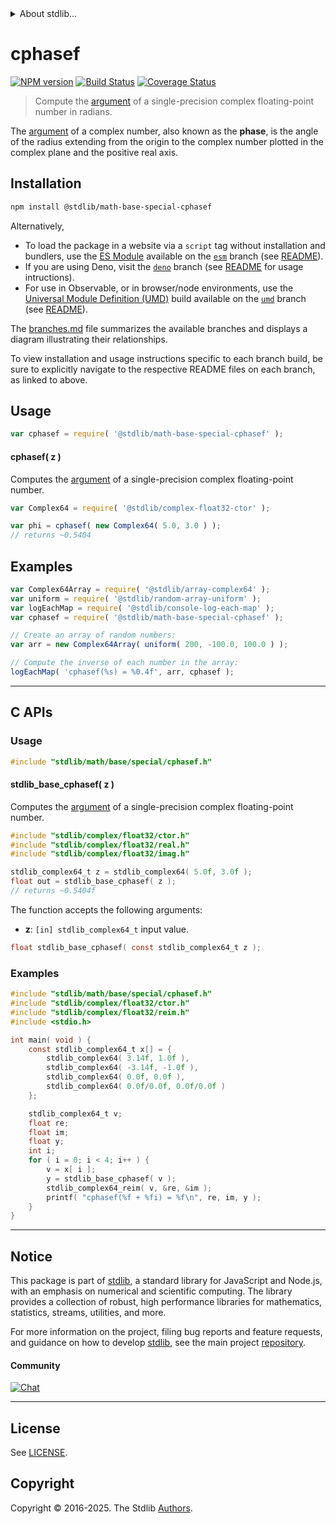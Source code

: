 <!--

@license Apache-2.0

Copyright (c) 2025 The Stdlib Authors.

Licensed under the Apache License, Version 2.0 (the "License");
you may not use this file except in compliance with the License.
You may obtain a copy of the License at

   http://www.apache.org/licenses/LICENSE-2.0

Unless required by applicable law or agreed to in writing, software
distributed under the License is distributed on an "AS IS" BASIS,
WITHOUT WARRANTIES OR CONDITIONS OF ANY KIND, either express or implied.
See the License for the specific language governing permissions and
limitations under the License.

-->


<details>
  <summary>
    About stdlib...
  </summary>
  <p>We believe in a future in which the web is a preferred environment for numerical computation. To help realize this future, we've built stdlib. stdlib is a standard library, with an emphasis on numerical and scientific computation, written in JavaScript (and C) for execution in browsers and in Node.js.</p>
  <p>The library is fully decomposable, being architected in such a way that you can swap out and mix and match APIs and functionality to cater to your exact preferences and use cases.</p>
  <p>When you use stdlib, you can be absolutely certain that you are using the most thorough, rigorous, well-written, studied, documented, tested, measured, and high-quality code out there.</p>
  <p>To join us in bringing numerical computing to the web, get started by checking us out on <a href="https://github.com/stdlib-js/stdlib">GitHub</a>, and please consider <a href="https://opencollective.com/stdlib">financially supporting stdlib</a>. We greatly appreciate your continued support!</p>
</details>

# cphasef

[![NPM version][npm-image]][npm-url] [![Build Status][test-image]][test-url] [![Coverage Status][coverage-image]][coverage-url] <!-- [![dependencies][dependencies-image]][dependencies-url] -->

> Compute the [argument][complex-number-argument] of a single-precision complex floating-point number in radians.

<section class="intro">

The [argument][complex-number-argument] of a complex number, also known as the **phase**, is the angle of the radius extending from the origin to the complex number plotted in the complex plane and the positive real axis.

</section>

<!-- /.intro -->

<section class="installation">

## Installation

```bash
npm install @stdlib/math-base-special-cphasef
```

Alternatively,

-   To load the package in a website via a `script` tag without installation and bundlers, use the [ES Module][es-module] available on the [`esm`][esm-url] branch (see [README][esm-readme]).
-   If you are using Deno, visit the [`deno`][deno-url] branch (see [README][deno-readme] for usage intructions).
-   For use in Observable, or in browser/node environments, use the [Universal Module Definition (UMD)][umd] build available on the [`umd`][umd-url] branch (see [README][umd-readme]).

The [branches.md][branches-url] file summarizes the available branches and displays a diagram illustrating their relationships.

To view installation and usage instructions specific to each branch build, be sure to explicitly navigate to the respective README files on each branch, as linked to above.

</section>

<section class="usage">

## Usage

```javascript
var cphasef = require( '@stdlib/math-base-special-cphasef' );
```

#### cphasef( z )

Computes the [argument][complex-number-argument] of a single-precision complex floating-point number.

```javascript
var Complex64 = require( '@stdlib/complex-float32-ctor' );

var phi = cphasef( new Complex64( 5.0, 3.0 ) );
// returns ~0.5404
```

</section>

<!-- /.usage -->

<section class="examples">

## Examples

<!-- eslint no-undef: "error" -->

```javascript
var Complex64Array = require( '@stdlib/array-complex64' );
var uniform = require( '@stdlib/random-array-uniform' );
var logEachMap = require( '@stdlib/console-log-each-map' );
var cphasef = require( '@stdlib/math-base-special-cphasef' );

// Create an array of random numbers:
var arr = new Complex64Array( uniform( 200, -100.0, 100.0 ) );

// Compute the inverse of each number in the array:
logEachMap( 'cphasef(%s) = %0.4f', arr, cphasef );
```

</section>

<!-- /.examples -->

<!-- C interface documentation. -->

* * *

<section class="c">

## C APIs

<!-- Section to include introductory text. Make sure to keep an empty line after the intro `section` element and another before the `/section` close. -->

<section class="intro">

</section>

<!-- /.intro -->

<!-- C usage documentation. -->

<section class="usage">

### Usage

```c
#include "stdlib/math/base/special/cphasef.h"
```

#### stdlib_base_cphasef( z )

Computes the [argument][complex-number-argument] of a single-precision complex floating-point number.

```c
#include "stdlib/complex/float32/ctor.h"
#include "stdlib/complex/float32/real.h"
#include "stdlib/complex/float32/imag.h"

stdlib_complex64_t z = stdlib_complex64( 5.0f, 3.0f );
float out = stdlib_base_cphasef( z );
// returns ~0.5404f
```

The function accepts the following arguments:

-   **z**: `[in] stdlib_complex64_t` input value.

```c
float stdlib_base_cphasef( const stdlib_complex64_t z );
```

</section>

<!-- /.usage -->

<!-- C API usage notes. Make sure to keep an empty line after the `section` element and another before the `/section` close. -->

<section class="notes">

</section>

<!-- /.notes -->

<!-- C API usage examples. -->

<section class="examples">

### Examples

```c
#include "stdlib/math/base/special/cphasef.h"
#include "stdlib/complex/float32/ctor.h"
#include "stdlib/complex/float32/reim.h"
#include <stdio.h>

int main( void ) {
    const stdlib_complex64_t x[] = {
        stdlib_complex64( 3.14f, 1.0f ),
        stdlib_complex64( -3.14f, -1.0f ),
        stdlib_complex64( 0.0f, 0.0f ),
        stdlib_complex64( 0.0f/0.0f, 0.0f/0.0f )
    };

    stdlib_complex64_t v;
    float re;
    float im;
    float y;
    int i;
    for ( i = 0; i < 4; i++ ) {
        v = x[ i ];
        y = stdlib_base_cphasef( v );
        stdlib_complex64_reim( v, &re, &im );
        printf( "cphasef(%f + %fi) = %f\n", re, im, y );
    }
}
```

</section>

<!-- /.examples -->

</section>

<!-- /.c -->

<!-- Section for related `stdlib` packages. Do not manually edit this section, as it is automatically populated. -->

<section class="related">

</section>

<!-- /.related -->

<!-- Section for all links. Make sure to keep an empty line after the `section` element and another before the `/section` close. -->


<section class="main-repo" >

* * *

## Notice

This package is part of [stdlib][stdlib], a standard library for JavaScript and Node.js, with an emphasis on numerical and scientific computing. The library provides a collection of robust, high performance libraries for mathematics, statistics, streams, utilities, and more.

For more information on the project, filing bug reports and feature requests, and guidance on how to develop [stdlib][stdlib], see the main project [repository][stdlib].

#### Community

[![Chat][chat-image]][chat-url]

---

## License

See [LICENSE][stdlib-license].


## Copyright

Copyright &copy; 2016-2025. The Stdlib [Authors][stdlib-authors].

</section>

<!-- /.stdlib -->

<!-- Section for all links. Make sure to keep an empty line after the `section` element and another before the `/section` close. -->

<section class="links">

[npm-image]: http://img.shields.io/npm/v/@stdlib/math-base-special-cphasef.svg
[npm-url]: https://npmjs.org/package/@stdlib/math-base-special-cphasef

[test-image]: https://github.com/stdlib-js/math-base-special-cphasef/actions/workflows/test.yml/badge.svg?branch=main
[test-url]: https://github.com/stdlib-js/math-base-special-cphasef/actions/workflows/test.yml?query=branch:main

[coverage-image]: https://img.shields.io/codecov/c/github/stdlib-js/math-base-special-cphasef/main.svg
[coverage-url]: https://codecov.io/github/stdlib-js/math-base-special-cphasef?branch=main

<!--

[dependencies-image]: https://img.shields.io/david/stdlib-js/math-base-special-cphasef.svg
[dependencies-url]: https://david-dm.org/stdlib-js/math-base-special-cphasef/main

-->

[chat-image]: https://img.shields.io/gitter/room/stdlib-js/stdlib.svg
[chat-url]: https://app.gitter.im/#/room/#stdlib-js_stdlib:gitter.im

[stdlib]: https://github.com/stdlib-js/stdlib

[stdlib-authors]: https://github.com/stdlib-js/stdlib/graphs/contributors

[umd]: https://github.com/umdjs/umd
[es-module]: https://developer.mozilla.org/en-US/docs/Web/JavaScript/Guide/Modules

[deno-url]: https://github.com/stdlib-js/math-base-special-cphasef/tree/deno
[deno-readme]: https://github.com/stdlib-js/math-base-special-cphasef/blob/deno/README.md
[umd-url]: https://github.com/stdlib-js/math-base-special-cphasef/tree/umd
[umd-readme]: https://github.com/stdlib-js/math-base-special-cphasef/blob/umd/README.md
[esm-url]: https://github.com/stdlib-js/math-base-special-cphasef/tree/esm
[esm-readme]: https://github.com/stdlib-js/math-base-special-cphasef/blob/esm/README.md
[branches-url]: https://github.com/stdlib-js/math-base-special-cphasef/blob/main/branches.md

[stdlib-license]: https://raw.githubusercontent.com/stdlib-js/math-base-special-cphasef/main/LICENSE

[complex-number-argument]: https://en.wikipedia.org/wiki/Argument_%28complex_analysis%29

<!-- <related-links> -->

<!-- </related-links> -->

</section>

<!-- /.links -->
